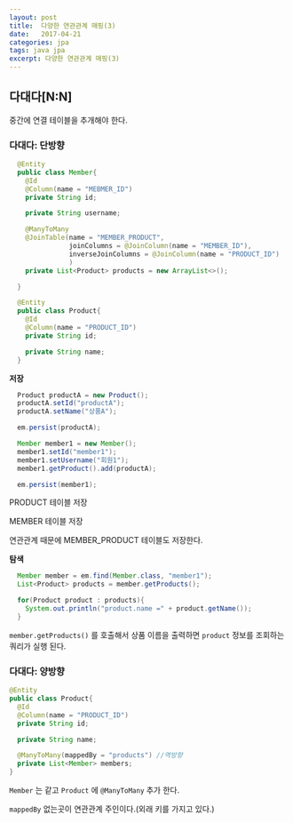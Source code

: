 ```yaml
---
layout: post
title:  다양한 연관관계 매핑(3)
date:   2017-04-21
categories: jpa
tags: java jpa
excerpt: 다양한 연관관계 매핑(3)
---
```

  
  
  ## 다대다[N:N]

  중간에 연결 테이블을 추개해야 한다.

  ### 다대다: 단방향

  ```java
    @Entity
    public class Member{
      @Id
      @Column(name = "MEBMER_ID")
      private String id;

      private String username;

      @ManyToMany
      @JoinTable(name = "MEMBER_PRODUCT",
                 joinColumns = @JoinColumn(name = "MEMBER_ID"),
                 inverseJoinColumns = @JoinColumn(name = "PRODUCT_ID")
                 )
      private List<Product> products = new ArrayList<>();

    }

    @Entity
    public class Product{
      @Id
      @Column(name = "PRODUCT_ID")
      private String id;

      private String name;
    }
  ```
**저장**
```java
  Product productA = new Product();
  productA.setId("productA");
  productA.setName("상품A");

  em.persist(productA);

  Member member1 = new Member();
  member1.setId("member1");
  member1.setUsername("회원1");
  member1.getProduct().add(productA);

  em.persist(member1);

```

PRODUCT 테이블 저장

MEMBER 테이블 저장

연관관계 때문에 MEMBER_PRODUCT 테이블도 저장한다.




**탐색**
```java
  Member member = em.find(Member.class, "member1");
  List<Product> products = member.getProducts();

  for(Product product : products){
    System.out.println("product.name =" + product.getName());
  }

```

`member.getProducts()` 를 호출해서 상품 이름을 출력하면 `product` 정보를 조회하는 쿼리가 실행 된다.

  ### 다대다: 양방향

  ```java
  @Entity
  public class Product{
    @Id
    @Column(name = "PRODUCT_ID")
    private String id;

    private String name;

    @ManyToMany(mappedBy = "products") //역방향
    private List<Member> members;
  }

  ```

  `Member` 는 같고 `Product` 에 `@ManyToMany` 추가 한다.

  `mappedBy` 없는곳이 연관관계 주인이다.(외래 키를 가지고 있다.)

